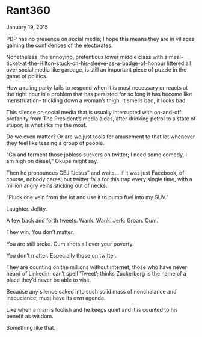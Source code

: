 # Rant360


January 19, 2015

PDP has no presence on social media; I hope this means they are in villages gaining the confidences of the electorates.

Nonetheless, the annoying, pretentious lower middle class with a meal-ticket-at-the-Hilton-stuck-on-his-sleeve-as-a-badge-of-honour littered all over social media like garbage, is still an important piece of puzzle in the game of politics.

How a ruling party fails to respond when it is most necessary or reacts at the right hour is a problem that has persisted for so long it has become like menstruation- trickling down a woman’s thigh. It smells bad, it looks bad.

This silence on social media that is usually interrupted with on-and-off profanity from The President’s media aides, after drinking petrol to a state of stupor, is what irks me the most.

Do we even matter? Or are we just tools for amusement to that lot whenever they feel like teasing a group of people.

“Go and torment those jobless suckers on twitter; I need some comedy, I am high on diesel,” Okupe might say.

Then he pronounces GEJ “Jesus” and waits… if it was just Facebook, of course, nobody cares; but twitter falls for this trap every single time, with a million angry veins sticking out of necks.

“Pluck one vein from the lot and use it to pump fuel into my SUV.”

Laughter. Jollity.

A few back and forth tweets. Wank. Wank. Jerk. Groan. Cum.

They win. You don’t matter.

You are still broke. Cum shots all over your poverty.

You don’t matter. Especially those on twitter. 

They are counting on the millions without internet; those who have never heard of Linkedin; can’t spell ‘Tweet’; thinks Zuckerberg is the name of a place they’d never be able to visit.

Because any silence caked into such solid mass of nonchalance and insouciance, must have its own agenda.

Like when a man is foolish and he keeps quiet and it is counted to his benefit as wisdom.

Something like that.